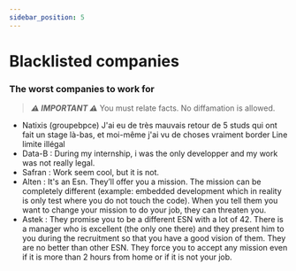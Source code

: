 ```yaml
---
sidebar_position: 5
---
```


# Blacklisted companies

### The worst companies to work for

> **_⚠️ IMPORTANT ⚠️_**  You must relate facts. No diffamation is allowed.


- Natixis (groupebpce) J'ai eu de très mauvais retour de 5 studs qui ont fait un stage là-bas, et moi-même j'ai vu de choses vraiment border Line limite illégal
- Data-B : During my internship, i was the only developper and my work was not really legal.
- Safran : Work seem cool, but it is not.
- Alten : It's an Esn. They’ll offer you a mission. The mission can be completely different (example: embedded development which in reality is only test where you do not touch the code). When you tell them you want to change your mission to do your job, they can threaten you.
- Astek : They promise you to be a different ESN with a lot of 42. There is a manager who is excellent (the only one there) and they present him to you during the recruitment so that you have a good vision of them. They are no better than other ESN. They force you to accept any mission even if it is more than 2 hours from home or if it is not your job.
